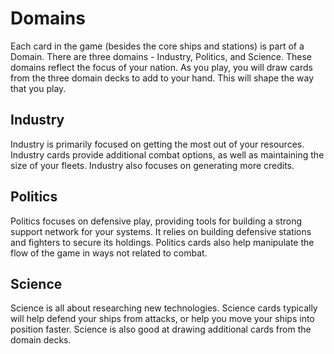 # Domains

Each card in the game (besides the core ships and stations) is part of a Domain. There are three domains - Industry, Politics, and Science. These domains reflect the focus of your nation. As you play, you will draw cards from the three domain decks to add to your hand. This will shape the way that you play.

## Industry

<Card src="https://www.starcomgame.com/cards/Railgun_Turrets-thumb.webp" alt="Railgun Turrets" />

Industry is primarily focused on getting the most out of your resources. Industry cards provide additional combat options, as well as maintaining the size of your fleets. Industry also focuses on generating more credits.

## Politics 

<Card src="https://www.starcomgame.com/cards/Missile_Platform-thumb.webp" alt="Missile Platform" float="right" />

Politics focuses on defensive play, providing tools for building a strong support network for your systems. It relies on building defensive stations and fighters to secure its holdings. Politics cards also help manipulate the flow of the game in ways not related to combat.

## Science

<Card src="https://www.starcomgame.com/cards/Thrill_of_Discovery-thumb.webp" alt="Thrill of Discovery" />

Science is all about researching new technologies. Science cards typically will help defend your ships from attacks, or help you move your ships into position faster. Science is also good at drawing additional cards from the domain decks.
